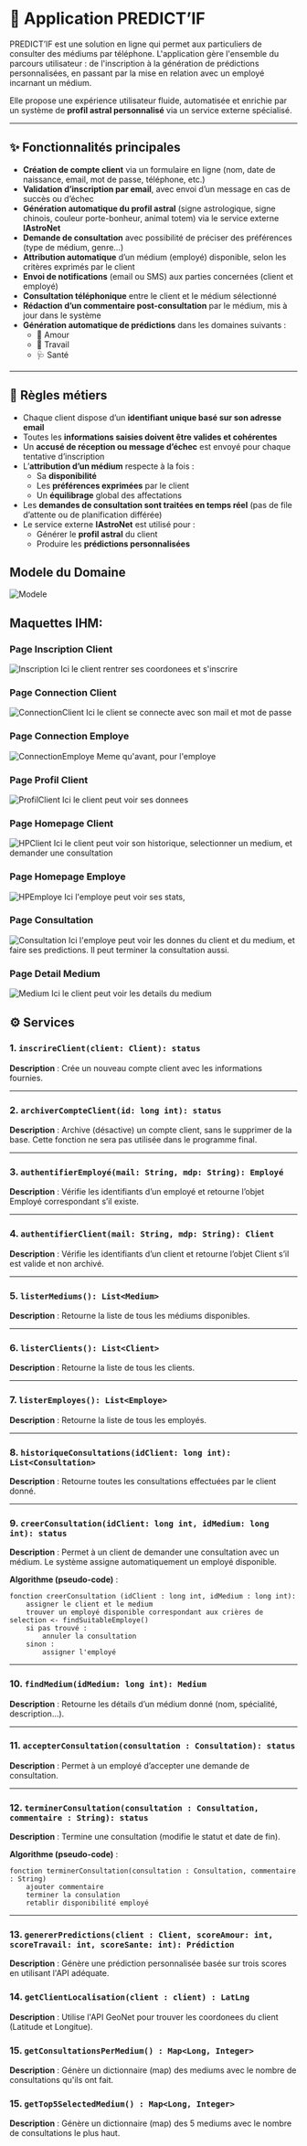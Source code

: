 # 📱 Application PREDICT’IF

PREDICT’IF est une solution en ligne qui permet aux particuliers de consulter des médiums par téléphone. L'application gère l'ensemble du parcours utilisateur : de l'inscription à la génération de prédictions personnalisées, en passant par la mise en relation avec un employé incarnant un médium.

Elle propose une expérience utilisateur fluide, automatisée et enrichie par un système de **profil astral personnalisé** via un service externe spécialisé.

---

## ✨ Fonctionnalités principales

- **Création de compte client** via un formulaire en ligne (nom, date de naissance, email, mot de passe, téléphone, etc.)
- **Validation d’inscription par email**, avec envoi d’un message en cas de succès ou d’échec
- **Génération automatique du profil astral** (signe astrologique, signe chinois, couleur porte-bonheur, animal totem) via le service externe **IAstroNet**
- **Demande de consultation** avec possibilité de préciser des préférences (type de médium, genre…)
- **Attribution automatique** d’un médium (employé) disponible, selon les critères exprimés par le client
- **Envoi de notifications** (email ou SMS) aux parties concernées (client et employé)
- **Consultation téléphonique** entre le client et le médium sélectionné
- **Rédaction d’un commentaire post-consultation** par le médium, mis à jour dans le système
- **Génération automatique de prédictions** dans les domaines suivants :
  - 💖 Amour
  - 💼 Travail
  - 🩺 Santé

---

## 🔨 Règles métiers

- Chaque client dispose d’un **identifiant unique basé sur son adresse email**
- Toutes les **informations saisies doivent être valides et cohérentes**
- Un **accusé de réception ou message d’échec** est envoyé pour chaque tentative d’inscription
- L’**attribution d’un médium** respecte à la fois :
  - Sa **disponibilité**
  - Les **préférences exprimées** par le client
  - Un **équilibrage** global des affectations
- Les **demandes de consultation sont traitées en temps réel** (pas de file d’attente ou de planification différée)
- Le service externe **IAstroNet** est utilisé pour :
  - Générer le **profil astral** du client
  - Produire les **prédictions personnalisées**

## Modele du Domaine
![Modele](Main.svg) 

## Maquettes IHM:

### Page Inscription Client
![Inscription](Maquettes/Page_inscription_client.png)
Ici le client rentrer ses coordonees et s'inscrire

### Page Connection Client
![ConnectionClient](Maquettes/Page_connexion_client.png)
Ici le client se connecte avec son mail et mot de passe

### Page Connection Employe
![ConnectionEmploye](Maquettes/Page_connexion_employé.png)
Meme qu'avant, pour l'employe

### Page Profil Client
![ProfilClient](Maquettes/Profil_client.png)
Ici le client peut voir ses donnees

### Page Homepage Client
![HPClient](Maquettes/Home_page_client.png)
Ici le client peut voir son historique, selectionner un medium, et demander une consultation

### Page Homepage Employe
![HPEmploye](Maquettes/Home_page_employé.png)
Ici l'employe peut voir ses stats, 

### Page Consultation
![Consultation](Maquettes/Page_consultation.png)
Ici l'employe peut voir les donnes du client et du medium, et faire ses predictions. Il peut terminer la consultation aussi.

### Page Detail Medium
![Medium](Maquettes/Detail_medium.png)
Ici le client peut voir les details du medium

## ⚙️ Services

### 1. `inscrireClient(client: Client): status`  
**Description** : Crée un nouveau compte client avec les informations fournies.

---

### 2. `archiverCompteClient(id: long int): status`  
**Description** : Archive (désactive) un compte client, sans le supprimer de la base. Cette fonction ne sera pas utilisée dans le programme final.

---

### 3. `authentifierEmployé(mail: String, mdp: String): Employé`  
**Description** : Vérifie les identifiants d’un employé et retourne l’objet Employé correspondant s’il existe.

---

### 4. `authentifierClient(mail: String, mdp: String): Client`  
**Description** : Vérifie les identifiants d’un client et retourne l’objet Client s’il est valide et non archivé.

---

### 5. `listerMediums(): List<Medium>`  
**Description** : Retourne la liste de tous les médiums disponibles.

---

### 6. `listerClients(): List<Client>`  
**Description** : Retourne la liste de tous les clients.

---

### 7. `listerEmployes(): List<Employe>`  
**Description** : Retourne la liste de tous les employés.

---

### 8. `historiqueConsultations(idClient: long int): List<Consultation>`  
**Description** : Retourne toutes les consultations effectuées par le client donné.

---

### 9. `creerConsultation(idClient: long int, idMedium: long int): status`  
**Description** : Permet à un client de demander une consultation avec un médium. Le système assigne automatiquement un employé disponible.

**Algorithme (pseudo-code)** :
```pseudo
fonction creerConsultation (idClient : long int, idMedium : long int):
	assigner le client et le medium
	trouver un employé disponible correspondant aux crières de selection <- findSuitableEmploye()
	si pas trouvé : 
		annuler la consultation
	sinon :
		assigner l'employé	
```

---

### 10. `findMedium(idMedium: long int): Medium`  
**Description** : Retourne les détails d’un médium donné (nom, spécialité, description...).

---

### 11. `accepterConsultation(consultation : Consultation): status`  
**Description** : Permet à un employé d’accepter une demande de consultation.

---

### 12. `terminerConsultation(consultation : Consultation, commentaire : String): status`  
**Description** : Termine une consultation (modifie le statut et date de fin).

**Algorithme (pseudo-code)** :
```pseudo
fonction terminerConsultation(consultation : Consultation, commentaire : String)
	ajouter commentaire
	terminer la consulation
	retablir disponibilité employé
```

---

### 13. `genererPredictions(client : Client, scoreAmour: int, scoreTravail: int, scoreSante: int): Prédiction`  
**Description** : Génère une prédiction personnalisée basée sur trois scores en utilisant l'API adéquate.

### 14. `getClientLocalisation(client : client) : LatLng`
**Description** : Utilise l'API GeoNet pour trouver les coordonees du client (Latitude et Longitue).

### 15. `getConsultationsPerMedium() : Map<Long, Integer>`
**Description** : Génère un dictionnaire (map) des mediums avec le nombre de consultations qu'ils ont fait.

### 15. `getTop5SelectedMedium() : Map<Long, Integer>`
**Description** : Génère un dictionnaire (map) des 5 mediums avec le nombre de consultations le plus haut.